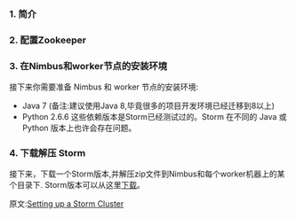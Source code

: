 
### 1. 简介

### 2. 配置Zookeeper

### 3. 在Nimbus和worker节点的安装环境

接下来你需要准备 Nimbus 和 worker 节点的安装环境:
- Java 7 (备注:建议使用Java 8,毕竟很多的项目开发环境已经迁移到8以上)
- Python 2.6.6
这些依赖版本是Storm已经测试过的。Storm 在不同的 Java 或 Python 版本上也许会存在问题。

### 4. 下载解压 Storm

接下来，下载一个Storm版本,并解压zip文件到Nimbus和每个worker机器上的某个目录下. Storm版本可以从这里[下载](https://storm.apache.org/downloads.html)。






原文:[Setting up a Storm Cluster](https://storm.apache.org/releases/2.0.0/Setting-up-a-Storm-cluster.html)
